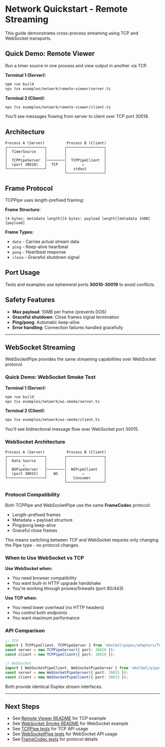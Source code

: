 # Network Quickstart - Remote Streaming

This guide demonstrates cross-process streaming using TCP and WebSocket transports.

## Quick Demo: Remote Viewer

Run a timer source in one process and view output in another via TCP.

**Terminal 1 (Server):**

```bash
npm run build
npx tsx examples/network/remote-viewer/server.ts
```

**Terminal 2 (Client):**

```bash
npx tsx examples/network/remote-viewer/client.ts
```

You'll see messages flowing from server to client over TCP port 30018.

## Architecture

```
Process A (Server)          Process B (Client)
┌─────────────────┐        ┌─────────────────┐
│  TimerSource    │        │                 │
│       ↓         │        │                 │
│  TCPPipeServer  │────────│  TCPPipeClient  │
│  (port 30018)   │  TCP   │       ↓         │
└─────────────────┘        │   stdout        │
                           └─────────────────┘
```

## Frame Protocol

TCPPipe uses length-prefixed framing:

**Frame Structure:**

```
[4 bytes: metadata length][4 bytes: payload length][metadata JSON][payload]
```

**Frame Types:**

- `data` - Carries actual stream data
- `ping` - Keep-alive heartbeat
- `pong` - Heartbeat response
- `close` - Graceful shutdown signal

## Port Usage

Tests and examples use ephemeral ports **30010-30019** to avoid conflicts.

## Safety Features

- **Max payload**: 10MB per frame (prevents DOS)
- **Graceful shutdown**: Close frames signal termination
- **Ping/pong**: Automatic keep-alive
- **Error handling**: Connection failures handled gracefully

---

## WebSocket Streaming

WebSocketPipe provides the same streaming capabilities over WebSocket protocol.

### Quick Demo: WebSocket Smoke Test

**Terminal 1 (Server):**

```bash
npm run build
npx tsx examples/network/ws-smoke/server.ts
```

**Terminal 2 (Client):**

```bash
npx tsx examples/network/ws-smoke/client.ts
```

You'll see bidirectional message flow over WebSocket port 30015.

### WebSocket Architecture

```
Process A (Server)          Process B (Client)
┌─────────────────┐        ┌─────────────────┐
│  Data Source    │        │                 │
│       ↓         │        │                 │
│  WSPipeServer   │────────│  WSPipeClient   │
│  (port 30015)   │   WS   │       ↓         │
└─────────────────┘        │   Consumer      │
                           └─────────────────┘
```

### Protocol Compatibility

Both TCPPipe and WebSocketPipe use the same **FrameCodec** protocol:

- Length-prefixed frames
- Metadata + payload structure
- Ping/pong keep-alive
- Graceful close frames

This means switching between TCP and WebSocket requires only changing the Pipe type - no protocol changes.

### When to Use WebSocket vs TCP

**Use WebSocket when:**

- You need browser compatibility
- You want built-in HTTP upgrade handshake
- You're working through proxies/firewalls (port 80/443)

**Use TCP when:**

- You need lower overhead (no HTTP headers)
- You control both endpoints
- You want maximum performance

### API Comparison

```typescript
// TCP
import { TCPPipeClient, TCPPipeServer } from 'mkolbol/pipes/adapters/TCPPipe';
const server = new TCPPipeServer({ port: 30010 });
const client = new TCPPipeClient({ port: 30010 });

// WebSocket
import { WebSocketPipeClient, WebSocketPipeServer } from 'mkolbol/pipes/adapters/WebSocketPipe';
const server = new WebSocketPipeServer({ port: 30015 });
const client = new WebSocketPipeClient({ port: 30015 });
```

Both provide identical Duplex stream interfaces.

---

## Next Steps

- See [Remote Viewer README](../../examples/network/remote-viewer/README.md) for TCP example
- See [WebSocket Smoke README](../../examples/network/ws-smoke/README.md) for WebSocket example
- See [TCPPipe tests](../../tests/integration/tcpPipe.spec.ts) for TCP API usage
- See [WebSocketPipe tests](../../tests/integration/wsPipe.spec.ts) for WebSocket API usage
- See [FrameCodec tests](../../tests/net/frame.spec.ts) for protocol details
